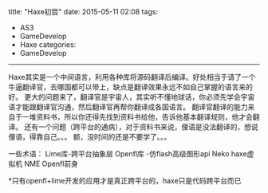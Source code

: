 ﻿title: "Haxe初尝"
date: 2015-05-11 02:08 
tags: 
- AS3
- GameDevelop
- Haxe
categories:
- GameDevelop
---

Haxe其实是一个中间语言，利用各种库将源码翻译后编译。好处相当于请了一个牛逼翻译官，去哪国都可以带上，缺点是翻译效果永远不如自己掌握的语言来的好。
更大的问题来了，翻译官是宇宙人，其实听不懂地球话，你必须先学会宇宙语才能跟翻译官沟通，然后翻译官再帮你翻译成各国语言。
翻译官翻译的能力来自于一堆资料书，所以你还得先找到资料书给他，告诉他基本翻译规则，他才会翻译。
还有一个问题（跨平台的通病），对于资料书来说，俚语是没法翻译的，想说俚语，得靠自己。。。
额，没时间的还是不要学了。。。

一些术语：
Lime库-跨平台抽象层
Openfl库 -仿flash高级图形api
Neko haxe虚拟机
NME Openfl前身

*只有openfl+lime开发的应用才是真正跨平台的，haxe只是代码跨平台而已